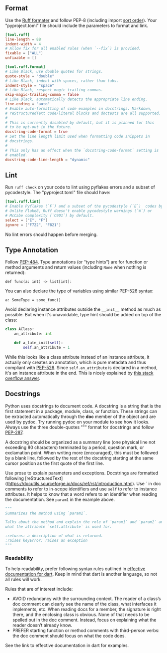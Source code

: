 ## Format

Use the [Ruff formater](https://docs.astral.sh/ruff/formatter/) and follow PEP-8 (including import [sort order](https://peps.python.org/pep-0008/#imports)).
Your "pyproject.toml" file should include the parameters to format and link.

```toml
[tool.ruff]
line-length = 88
indent-width = 4
# Allow fix for all enabled rules (when `--fix`) is provided.
fixable = ["ALL"]
unfixable = []

[tool.ruff.format]
# Like Black, use double quotes for strings.
quote-style = "double"
# Like Black, indent with spaces, rather than tabs.
indent-style = "space"
# Like Black, respect magic trailing commas.
skip-magic-trailing-comma = false
# Like Black, automatically detects the appropriate line ending.
line-ending = "auto"
# Enable auto-formatting of code examples in docstrings. Markdown,
# reStructuredText code/literal blocks and doctests are all supported.
#
# This is currently disabled by default, but it is planned for this
# to be opt-out in the future.
docstring-code-format = true
# Set the line length limit used when formatting code snippets in
# docstrings.
#
# This only has an effect when the `docstring-code-format` setting is
# enabled.
docstring-code-line-length = "dynamic"
```

## Lint

Run `ruff check` on your code to lint using pyflakes errors and a subset of pycodestyle.
The "pyproject.toml" file should have:

```toml
[tool.ruff.lint]
# Enable Pyflakes (`F`) and a subset of the pycodestyle (`E`)  codes by default.
# Unlike Flake8, Ruff doesn't enable pycodestyle warnings (`W`) or
# McCabe complexity (`C901`) by default.
select = ["E", "F"]
ignore = ["F722", "F821"]
```

No lint errors should happen before merging.

## Type Annotation

Follow [PEP-484](https://www.python.org/dev/peps/pep-0484/).
Type annotations (or “type hints”) are for function or method arguments and return values (including `None` when nothing is returned):

`def func(a: int) -> list[int]:`

You can also declare the type of variables using similar PEP-526 syntax:

`a: SomeType = some_func()`

Avoid declaring instance attributes outside the `__init__` method as much as possible. But when it's unavoidable, type hint should be added on top of the class:

```python
class AClass:
    an_attribute: int

    def a_late_init(self):
        self.an_attribute = 1
```

While this looks like a class attribute instead of an instance attribute, it actually only creates an annotation, which is pure metadata and thus compliant with [PEP-526](https://www.python.org/dev/peps/pep-0526/#rationale). Since `self.an_attribute` is declared in a method, it's an instance attribute in the end. This is nicely explained by [this stack overflow answer](https://stackoverflow.com/a/59481550/2651229).

## Docstrings

Python uses docstrings to document code. A docstring is a string that is the first statement in a package, module, class, or function. These strings can be extracted automatically through the __doc__ member of the object and are used by pydoc.
Try running pydoc on your module to see how it looks.
Always use the three double-quotes """ format for docstrings and follow [PEP-287](https://peps.python.org/pep-0287/).

A docstring should be organized as a summary line (one physical line not exceeding 80 characters) terminated by a period, question mark, or exclamation point. When writing more (encouraged), this must be followed by a blank line, followed by the rest of the docstring starting at the same cursor position as the first quote of the first line.

Use prose to explain parameters and exceptions.
Docstrings are formatted following [reStructuredText]((<https://docutils.sourceforge.io/docs/ref/rst/introduction.html>).
Use \` in doc comments to refer to in-scope identifiers and use `self` to refer to instance attributes.
It helps to know that a word refers to an identifier when reading the documentation.
See `param1` in the example above.

```python
"""
Summarizes the method using `param1`.

Talks about the method and explain the role of `param1` and `param2` and
what the attribute `self.attribute` is used for.

:returns: a description of what is returned.
:raises keyError: raises an exception
"""
```

### Readability

To help readability, prefer following syntax rules outlined in [effective documentation for dart](https://dart.dev/guides/language/effective-dart/documentation#prefer-writing-doc-comments-for-public-apis). Keep in mind that dart is another language, so not all rules will work.

Rules that are of interest include:

* AVOID redundancy with the surrounding context.
  The reader of a class’s doc comment can clearly see the name of the class, what interfaces it implements, etc. When reading docs for a member, the signature is right there, and the enclosing class is obvious. None of that needs to be spelled out in the doc comment. Instead, focus on explaining what the reader doesn’t already know.
* PREFER starting function or method comments with third-person verbs: the doc comment should focus on what the code does.

See the link to effective documentation in dart for examples.